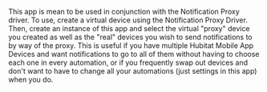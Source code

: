 This app is mean to be used in conjunction with the Notification Proxy driver. To use, create a virtual device using the Notification Proxy Driver. Then, create an instance of this app and select the virtual "proxy" device you created as well as the "real" devices you wish to send notifications to by way of the proxy. This is useful if you have multiple Hubitat Mobile App Devices and want notifications to go to all of them without having to choose each one in every automation, or if you frequently swap out devices and don't want to have to change all your automations (just settings in this app) when you do.
